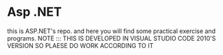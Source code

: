 # Asp .NET
this is ASP.NET's repo. and here you will find some practical exercise and programs.
NOTE ::: THIS IS DEVELOPED IN VISUAL STUDIO CODE 2010'S VERSION SO PLAESE DO WORK ACCORDING TO IT
